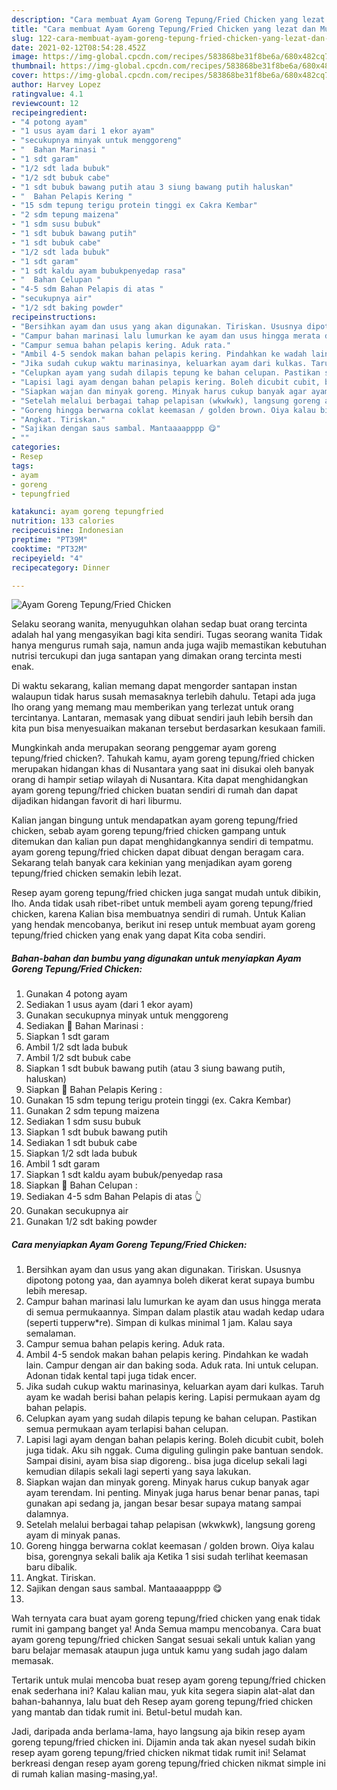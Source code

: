 ```yaml
---
description: "Cara membuat Ayam Goreng Tepung/Fried Chicken yang lezat dan Mudah Dibuat"
title: "Cara membuat Ayam Goreng Tepung/Fried Chicken yang lezat dan Mudah Dibuat"
slug: 122-cara-membuat-ayam-goreng-tepung-fried-chicken-yang-lezat-dan-mudah-dibuat
date: 2021-02-12T08:54:28.452Z
image: https://img-global.cpcdn.com/recipes/583868be31f8be6a/680x482cq70/ayam-goreng-tepungfried-chicken-foto-resep-utama.jpg
thumbnail: https://img-global.cpcdn.com/recipes/583868be31f8be6a/680x482cq70/ayam-goreng-tepungfried-chicken-foto-resep-utama.jpg
cover: https://img-global.cpcdn.com/recipes/583868be31f8be6a/680x482cq70/ayam-goreng-tepungfried-chicken-foto-resep-utama.jpg
author: Harvey Lopez
ratingvalue: 4.1
reviewcount: 12
recipeingredient:
- "4 potong ayam"
- "1 usus ayam dari 1 ekor ayam"
- "secukupnya minyak untuk menggoreng"
- "  Bahan Marinasi "
- "1 sdt garam"
- "1/2 sdt lada bubuk"
- "1/2 sdt bubuk cabe"
- "1 sdt bubuk bawang putih atau 3 siung bawang putih haluskan"
- "  Bahan Pelapis Kering "
- "15 sdm tepung terigu protein tinggi ex Cakra Kembar"
- "2 sdm tepung maizena"
- "1 sdm susu bubuk"
- "1 sdt bubuk bawang putih"
- "1 sdt bubuk cabe"
- "1/2 sdt lada bubuk"
- "1 sdt garam"
- "1 sdt kaldu ayam bubukpenyedap rasa"
- "  Bahan Celupan "
- "4-5 sdm Bahan Pelapis di atas "
- "secukupnya air"
- "1/2 sdt baking powder"
recipeinstructions:
- "Bersihkan ayam dan usus yang akan digunakan. Tiriskan. Ususnya dipotong potong yaa, dan ayamnya boleh dikerat kerat supaya bumbu lebih meresap."
- "Campur bahan marinasi lalu lumurkan ke ayam dan usus hingga merata di semua permukaannya. Simpan dalam plastik atau wadah kedap udara (seperti tupperw*re). Simpan di kulkas minimal 1 jam. Kalau saya semalaman."
- "Campur semua bahan pelapis kering. Aduk rata."
- "Ambil 4-5 sendok makan bahan pelapis kering. Pindahkan ke wadah lain. Campur dengan air dan baking soda. Aduk rata. Ini untuk celupan. Adonan tidak kental tapi juga tidak encer."
- "Jika sudah cukup waktu marinasinya, keluarkan ayam dari kulkas. Taruh ayam ke wadah berisi bahan pelapis kering. Lapisi permukaan ayam dg bahan pelapis."
- "Celupkan ayam yang sudah dilapis tepung ke bahan celupan. Pastikan semua permukaan ayam terlapisi bahan celupan."
- "Lapisi lagi ayam dengan bahan pelapis kering. Boleh dicubit cubit, boleh juga tidak. Aku sih nggak. Cuma diguling gulingin pake bantuan sendok. Sampai disini, ayam bisa siap digoreng.. bisa juga dicelup sekali lagi kemudian dilapis sekali lagi seperti yang saya lakukan."
- "Siapkan wajan dan minyak goreng. Minyak harus cukup banyak agar ayam terendam. Ini penting. Minyak juga harus benar benar panas, tapi gunakan api sedang ja, jangan besar besar supaya matang sampai dalamnya."
- "Setelah melalui berbagai tahap pelapisan (wkwkwk), langsung goreng ayam di minyak panas."
- "Goreng hingga berwarna coklat keemasan / golden brown. Oiya kalau bisa, gorengnya sekali balik aja Ketika 1 sisi sudah terlihat keemasan baru dibalik."
- "Angkat. Tiriskan."
- "Sajikan dengan saus sambal. Mantaaaapppp 😋"
- ""
categories:
- Resep
tags:
- ayam
- goreng
- tepungfried

katakunci: ayam goreng tepungfried 
nutrition: 133 calories
recipecuisine: Indonesian
preptime: "PT39M"
cooktime: "PT32M"
recipeyield: "4"
recipecategory: Dinner

---
```



![Ayam Goreng Tepung/Fried Chicken](https://img-global.cpcdn.com/recipes/583868be31f8be6a/680x482cq70/ayam-goreng-tepungfried-chicken-foto-resep-utama.jpg)

Selaku seorang wanita, menyuguhkan olahan sedap buat orang tercinta adalah hal yang mengasyikan bagi kita sendiri. Tugas seorang  wanita Tidak hanya mengurus rumah saja, namun anda juga wajib memastikan kebutuhan nutrisi tercukupi dan juga santapan yang dimakan orang tercinta mesti enak.

Di waktu  sekarang, kalian memang dapat mengorder santapan instan walaupun tidak harus susah memasaknya terlebih dahulu. Tetapi ada juga lho orang yang memang mau memberikan yang terlezat untuk orang tercintanya. Lantaran, memasak yang dibuat sendiri jauh lebih bersih dan kita pun bisa menyesuaikan makanan tersebut berdasarkan kesukaan famili. 



Mungkinkah anda merupakan seorang penggemar ayam goreng tepung/fried chicken?. Tahukah kamu, ayam goreng tepung/fried chicken merupakan hidangan khas di Nusantara yang saat ini disukai oleh banyak orang di hampir setiap wilayah di Nusantara. Kita dapat menghidangkan ayam goreng tepung/fried chicken buatan sendiri di rumah dan dapat dijadikan hidangan favorit di hari liburmu.

Kalian jangan bingung untuk mendapatkan ayam goreng tepung/fried chicken, sebab ayam goreng tepung/fried chicken gampang untuk ditemukan dan kalian pun dapat menghidangkannya sendiri di tempatmu. ayam goreng tepung/fried chicken dapat dibuat dengan beragam cara. Sekarang telah banyak cara kekinian yang menjadikan ayam goreng tepung/fried chicken semakin lebih lezat.

Resep ayam goreng tepung/fried chicken juga sangat mudah untuk dibikin, lho. Anda tidak usah ribet-ribet untuk membeli ayam goreng tepung/fried chicken, karena Kalian bisa membuatnya sendiri di rumah. Untuk Kalian yang hendak mencobanya, berikut ini resep untuk membuat ayam goreng tepung/fried chicken yang enak yang dapat Kita coba sendiri.

<!--inarticleads1-->

##### Bahan-bahan dan bumbu yang digunakan untuk menyiapkan Ayam Goreng Tepung/Fried Chicken:

1. Gunakan 4 potong ayam
1. Sediakan 1 usus ayam (dari 1 ekor ayam)
1. Gunakan secukupnya minyak untuk menggoreng
1. Sediakan  🍗 Bahan Marinasi :
1. Siapkan 1 sdt garam
1. Ambil 1/2 sdt lada bubuk
1. Ambil 1/2 sdt bubuk cabe
1. Siapkan 1 sdt bubuk bawang putih (atau 3 siung bawang putih, haluskan)
1. Siapkan  🍗 Bahan Pelapis Kering :
1. Gunakan 15 sdm tepung terigu protein tinggi (ex. Cakra Kembar)
1. Gunakan 2 sdm tepung maizena
1. Sediakan 1 sdm susu bubuk
1. Siapkan 1 sdt bubuk bawang putih
1. Sediakan 1 sdt bubuk cabe
1. Siapkan 1/2 sdt lada bubuk
1. Ambil 1 sdt garam
1. Siapkan 1 sdt kaldu ayam bubuk/penyedap rasa
1. Siapkan  🍗 Bahan Celupan :
1. Sediakan 4-5 sdm Bahan Pelapis di atas 👆
1. Gunakan secukupnya air
1. Gunakan 1/2 sdt baking powder




<!--inarticleads2-->

##### Cara menyiapkan Ayam Goreng Tepung/Fried Chicken:

1. Bersihkan ayam dan usus yang akan digunakan. Tiriskan. Ususnya dipotong potong yaa, dan ayamnya boleh dikerat kerat supaya bumbu lebih meresap.
1. Campur bahan marinasi lalu lumurkan ke ayam dan usus hingga merata di semua permukaannya. Simpan dalam plastik atau wadah kedap udara (seperti tupperw*re). Simpan di kulkas minimal 1 jam. Kalau saya semalaman.
1. Campur semua bahan pelapis kering. Aduk rata.
1. Ambil 4-5 sendok makan bahan pelapis kering. Pindahkan ke wadah lain. Campur dengan air dan baking soda. Aduk rata. Ini untuk celupan. Adonan tidak kental tapi juga tidak encer.
1. Jika sudah cukup waktu marinasinya, keluarkan ayam dari kulkas. Taruh ayam ke wadah berisi bahan pelapis kering. Lapisi permukaan ayam dg bahan pelapis.
1. Celupkan ayam yang sudah dilapis tepung ke bahan celupan. Pastikan semua permukaan ayam terlapisi bahan celupan.
1. Lapisi lagi ayam dengan bahan pelapis kering. Boleh dicubit cubit, boleh juga tidak. Aku sih nggak. Cuma diguling gulingin pake bantuan sendok. Sampai disini, ayam bisa siap digoreng.. bisa juga dicelup sekali lagi kemudian dilapis sekali lagi seperti yang saya lakukan.
1. Siapkan wajan dan minyak goreng. Minyak harus cukup banyak agar ayam terendam. Ini penting. Minyak juga harus benar benar panas, tapi gunakan api sedang ja, jangan besar besar supaya matang sampai dalamnya.
1. Setelah melalui berbagai tahap pelapisan (wkwkwk), langsung goreng ayam di minyak panas.
1. Goreng hingga berwarna coklat keemasan / golden brown. Oiya kalau bisa, gorengnya sekali balik aja Ketika 1 sisi sudah terlihat keemasan baru dibalik.
1. Angkat. Tiriskan.
1. Sajikan dengan saus sambal. Mantaaaapppp 😋
1. 




Wah ternyata cara buat ayam goreng tepung/fried chicken yang enak tidak rumit ini gampang banget ya! Anda Semua mampu mencobanya. Cara buat ayam goreng tepung/fried chicken Sangat sesuai sekali untuk kalian yang baru belajar memasak ataupun juga untuk kamu yang sudah jago dalam memasak.

Tertarik untuk mulai mencoba buat resep ayam goreng tepung/fried chicken enak sederhana ini? Kalau kalian mau, yuk kita segera siapin alat-alat dan bahan-bahannya, lalu buat deh Resep ayam goreng tepung/fried chicken yang mantab dan tidak rumit ini. Betul-betul mudah kan. 

Jadi, daripada anda berlama-lama, hayo langsung aja bikin resep ayam goreng tepung/fried chicken ini. Dijamin anda tak akan nyesel sudah bikin resep ayam goreng tepung/fried chicken nikmat tidak rumit ini! Selamat berkreasi dengan resep ayam goreng tepung/fried chicken nikmat simple ini di rumah kalian masing-masing,ya!.

